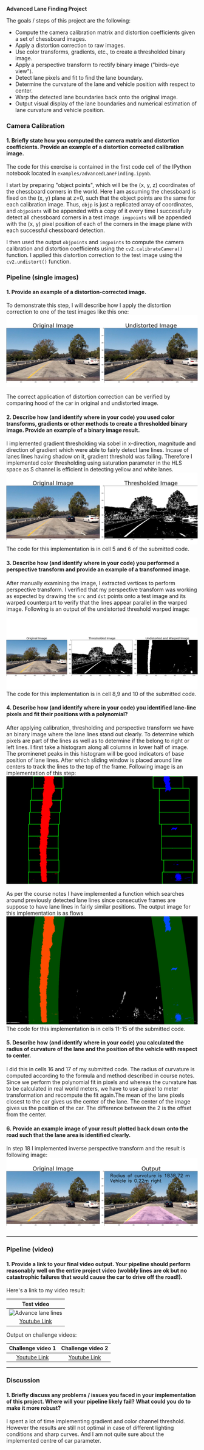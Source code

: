 **Advanced Lane Finding Project**

The goals / steps of this project are the following:

* Compute the camera calibration matrix and distortion coefficients given a set of chessboard images.
* Apply a distortion correction to raw images.
* Use color transforms, gradients, etc., to create a thresholded binary image.
* Apply a perspective transform to rectify binary image ("birds-eye view").
* Detect lane pixels and fit to find the lane boundary.
* Determine the curvature of the lane and vehicle position with respect to center.
* Warp the detected lane boundaries back onto the original image.
* Output visual display of the lane boundaries and numerical estimation of lane curvature and vehicle position.


### Camera Calibration

#### 1. Briefly state how you computed the camera matrix and distortion coefficients. Provide an example of a distortion corrected calibration image.

The code for this exercise is contained in the first code cell of the IPython notebook located in `examples/advancedLaneFinding.ipynb`.  

I start by preparing "object points", which will be the (x, y, z) coordinates of the chessboard corners in the world. Here I am assuming the chessboard is fixed on the (x, y) plane at z=0, such that the object points are the same for each calibration image.  Thus, `objp` is just a replicated array of coordinates, and `objpoints` will be appended with a copy of it every time I successfully detect all chessboard corners in a test image.  `imgpoints` will be appended with the (x, y) pixel position of each of the corners in the image plane with each successful chessboard detection.  

I then used the output `objpoints` and `imgpoints` to compute the camera calibration and distortion coefficients using the `cv2.calibrateCamera()` function.  I applied this distortion correction to the test image using the `cv2.undistort()` function.

### Pipeline (single images)

#### 1. Provide an example of a distortion-corrected image.

To demonstrate this step, I will describe how I apply the distortion correction to one of the test images like this one:
![Distortion Corrected Calibrated Image](./output_images/undistortedOP.png)

The correct application of distortion correction can be verified by comparing hood of the car in original and undistorted image.

#### 2. Describe how (and identify where in your code) you used color transforms, gradients or other methods to create a thresholded binary image.  Provide an example of a binary image result.
I implemented gradient thresholding via sobel in x-direction, magnitude and direction of gradient which were able to fairly detect lane lines. Incase of lanes lines having shadow on it, gradient threshold was failing. Therefore I implemented color thresholding using saturation parameter in the HLS space as S channel is efficient in detecting yellow and white lanes.
![Combined Binary Threshold Image](./output_images/binaryThresholdedImage.png)
The code for this implementation is in cell 5 and 6 of the submitted code.

#### 3. Describe how (and identify where in your code) you performed a perspective transform and provide an example of a transformed image.
After manually examining the image, I extracted vertices to perform perspective transform. I verified that my perspective transform was working as expected by drawing the `src` and `dst` points onto a test image and its warped counterpart to verify that the lines appear parallel in the warped image. Following is an output of the undistorted threshold warped image:

![Perspective Transform](./output_images/preprocessingPriorToFit.png)
The code for this implementation is in cell 8,9 and 10 of the submitted code.

#### 4. Describe how (and identify where in your code) you identified lane-line pixels and fit their positions with a polynomial?
After applying calibration, thresholding and perspective transform we have an binary image where the lane lines stand out clearly. To determine which pixels are part of the lines as well as to determine if the belong to right or left lines.
I first take a histogram along all columns in lower half of image. The prominenet peaks in this histogram will be good indicators of base position of lane lines. After which sliding window is placed around line centers to track the lines to the top of the frame. Following image is an implementation of this step:
![Sliding Window](./output_images/firstSearch.png)

As per the course notes I have implemented a function which searches around previously detected lane lines since consecutive frames are suppose to have lane lines in fairly similar positions. The output image for this implementation is as flows
![Search From Prior](./output_images/searchFromPrior.png)
The code for this implementation is in cells 11-15 of the submitted code.

#### 5. Describe how (and identify where in your code) you calculated the radius of curvature of the lane and the position of the vehicle with respect to center.

I did this in cells 16 and 17 of my submitted code. The radius of curvature is computed according to the formula and method described in course notes. Since we perform the polynomial fit in pixels and whereas the curvature has to be calculated in real world meters, we have to use a pixel to meter transformation and recompute the fit again.The mean of the lane pixels closest to the car gives us the center of the lane. The center of the image gives us the position of the car. The difference between the 2 is the offset from the center.

#### 6. Provide an example image of your result plotted back down onto the road such that the lane area is identified clearly.

In step 18 I implemented inverse perspective transform and the result is following image:  
![Result](./output_images/result.png)

---

### Pipeline (video)

#### 1. Provide a link to your final video output.  Your pipeline should perform reasonably well on the entire project video (wobbly lines are ok but no catastrophic failures that would cause the car to drive off the road!).

Here's a link to my video result:

|Test video|
|:------------:|
|![Advance lane lines](./output_images/testVideo.gif) |
|[Youtube Link](https://youtu.be/Y02nLcZSTIw)|


Output on challenge videos:

|Challenge video 1|Challenge video 2|
|:------------:|:------------:|
|[Youtube Link](https://youtu.be/QIAwOpBLncw)|[Youtube Link](https://youtu.be/2wy2M3qYtlI)|

---

### Discussion

#### 1. Briefly discuss any problems / issues you faced in your implementation of this project.  Where will your pipeline likely fail?  What could you do to make it more robust?

I spent a lot of time implementing gradient and color channel threshold. However the results are still not optimal in case of different lighting conditions and sharp curves. And I am not quite sure about the implemented centre of car parameter.  
